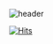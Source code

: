 ![header](https://capsule-render.vercel.app/api?type=waving&color=auto&height=300&section=header&text=HeeHyeon%20Lee&fontSize=90&animation=fadeIn&fontAlignY=38&desc=Software%20Engineer&descAlignY=51&descAlign=62)

[![Hits](https://hits.seeyoufarm.com/api/count/incr/badge.svg?url=https%3A%2F%2Fgithub.com%2Fdev-hikun%2Fhit-counter&count_bg=%23606060&title_bg=%232D88CA&icon=&icon_color=%23E7E7E7&title=hits&edge_flat=false)](https://hits.seeyoufarm.com)
